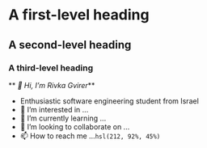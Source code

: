 # A first-level heading
## A second-level heading
### A third-level heading
** _👋 Hi, I’m Rivka Gvirer_**
- Enthusiastic software engineering student from Israel
- 👀 I’m interested in ...
- 🌱 I’m currently learning ...
- 💞️ I’m looking to collaborate on ...
- 📫 How to reach me ...`hsl(212, 92%, 45%)`

<!---
RGvirer/RGvirer is a ✨ special ✨ repository because its `README.md` (this file) appears on your GitHub profile.
You can click the Preview link to take a look at your changes.
--->
